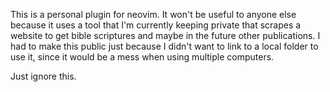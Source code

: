 This is a personal plugin for neovim. It won't be useful to anyone else because it uses a tool that I'm currently keeping private that scrapes a website to get bible scriptures and maybe in the future other publications.
I had to make this public just because I didn't want to link to a local folder to use it, since it would be a mess when using multiple computers.

Just ignore this.
